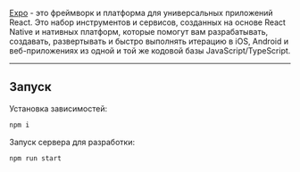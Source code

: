 [Expo](https://docs.expo.io/) - это фреймворк и платформа для универсальных приложений React. Это набор инструментов и сервисов, созданных на основе React Native и нативных платформ, которые помогут вам разрабатывать, создавать, развертывать и быстро выполнять итерацию в iOS, Android и веб-приложениях из одной и той же кодовой базы JavaScript/TypeScript.

---

## Запуск

Установка зависимостей:

```bash
npm i
```

Запуск сервера для разработки:

```bash
npm run start
```

